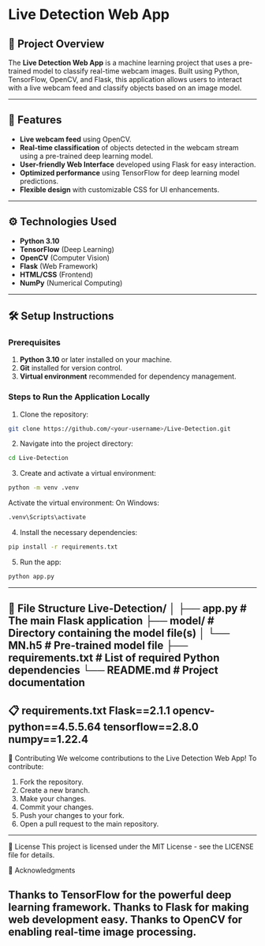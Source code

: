 # Live Detection Web App

## 📖 Project Overview

The **Live Detection Web App** is a machine learning project that uses a pre-trained model to classify real-time webcam images. Built using Python, TensorFlow, OpenCV, and Flask, this application allows users to interact with a live webcam feed and classify objects based on an image model.

---

## 🚀 Features

- **Live webcam feed** using OpenCV.
- **Real-time classification** of objects detected in the webcam stream using a pre-trained deep learning model.
- **User-friendly Web Interface** developed using Flask for easy interaction.
- **Optimized performance** using TensorFlow for deep learning model predictions.
- **Flexible design** with customizable CSS for UI enhancements.

---

## ⚙️ Technologies Used

- **Python 3.10**
- **TensorFlow** (Deep Learning)
- **OpenCV** (Computer Vision)
- **Flask** (Web Framework)
- **HTML/CSS** (Frontend)
- **NumPy** (Numerical Computing)

---

## 🛠️ Setup Instructions

### Prerequisites

1. **Python 3.10** or later installed on your machine.
2. **Git** installed for version control.
3. **Virtual environment** recommended for dependency management.

### Steps to Run the Application Locally

1. Clone the repository:

```bash
git clone https://github.com/<your-username>/Live-Detection.git
```
2. Navigate into the project directory:
   
```bash
cd Live-Detection
```

3. Create and activate a virtual environment:
   
```bash
python -m venv .venv
```   
Activate the virtual environment:
   On Windows:
  ```bash
.venv\Scripts\activate
```
4. Install the necessary dependencies:
```bash
pip install -r requirements.txt
```
5. Run the app:
```bash
python app.py
```
---

📑 File Structure
Live-Detection/
│
├── app.py                   # The main Flask application
├── model/                   # Directory containing the model file(s)
│   └── MN.h5                # Pre-trained model file
├── requirements.txt         # List of required Python dependencies
└── README.md                # Project documentation
---

📋 requirements.txt
Flask==2.1.1
opencv-python==4.5.5.64
tensorflow==2.8.0
numpy==1.22.4
---

🤝 Contributing
We welcome contributions to the Live Detection Web App! To contribute:

1. Fork the repository.
2. Create a new branch.
3. Make your changes.
4. Commit your changes.
5. Push your changes to your fork.
6. Open a pull request to the main repository.
---

📜 License
This project is licensed under the MIT License - see the LICENSE file for details.

📝 Acknowledgments

Thanks to TensorFlow for the powerful deep learning framework.
Thanks to Flask for making web development easy.
Thanks to OpenCV for enabling real-time image processing.
---

